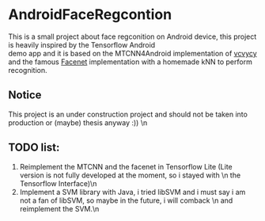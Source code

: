# AndroidFaceRegcontion
This is a small project about face regconition on Android device, this project is heavily inspired by the Tensorflow Android   
demo app and it is based on the MTCNN4Android implementation of [vcvycy](https://github.com/vcvycy/MTCNN4Android/tree/master/app) and the famous [Facenet](https://github.com/davidsandberg/facenet) implementation with a homemade kNN to perform recognition.
## Notice
This project is an under construction project and should not be taken into production or (maybe) thesis anyway :)) \n
## TODO list:
1. Reimplement the MTCNN and the facenet in Tensorflow Lite (Lite version is not fully developed at the moment, so i stayed with \n
the Tensorflow Interface)\n
2. Implement a SVM library with Java, i tried libSVM and i must say i am not a fan of libSVM, so maybe in the future, i will comback \n
and reimplement the SVM.\n


